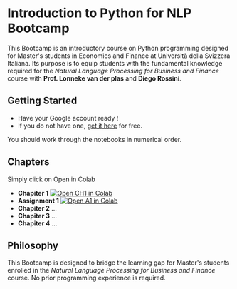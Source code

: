 # Introduction to Python for NLP Bootcamp 
This Bootcamp is an introductory course on Python programming designed for Master's students in Economics and Finance at Università della Svizzera Italiana. 
Its purpose is to equip students with the fundamental knowledge required for the *Natural Language Processing for Business and Finance* course with **Prof. Lonneke van der plas** and **Diego Rossini**.
## Getting Started
* Have your Google account ready !
* If you do not have one, [get it here](https://support.google.com/mail/answer/56256?hl=en) for free. 

You should work through the notebooks in numerical order.
## Chapters
Simply click on Open in Colab
* **Chapiter 1**  [![Open CH1 in Colab](https://colab.research.google.com/assets/colab-badge.svg)](https://colab.research.google.com/drive/1dVcMjR_mZHIwranCjkBNbq6vXM4Uj_p-?usp=sharing)
* **Assignment 1**  [![Open A1 in Colab](https://colab.research.google.com/assets/colab-badge.svg)](https://drive.google.com/file/d/1B-hEGKOHcArYqwGb7ualW-hIBZtejcp-/view?usp=sharing)
* **Chapiter 2**  ...
* **Chapiter 3**  ...
* **Chapiter 4** ...

## Philosophy
This Bootcamp is designed to bridge the learning gap for Master's students enrolled in the *Natural Language Processing for Business and Finance* course. 
No prior programming experience is required.
